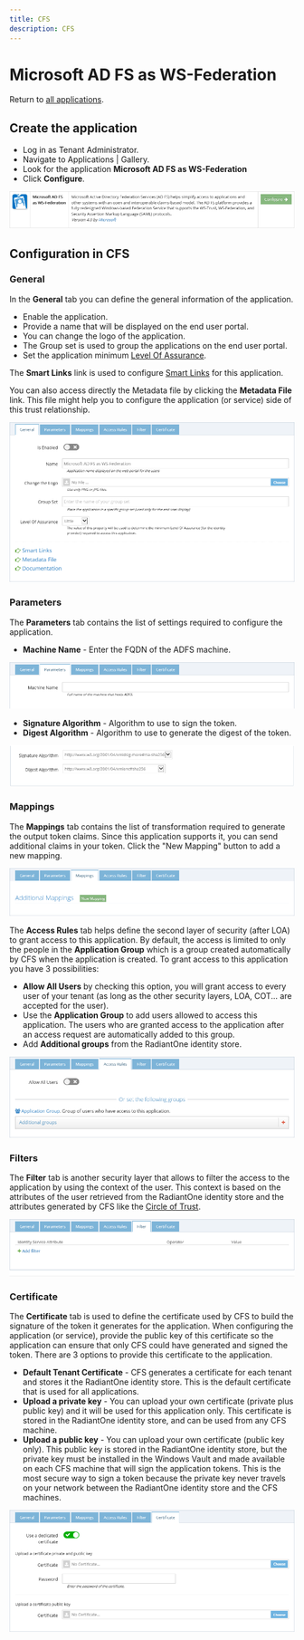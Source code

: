 ```yaml
---
title: CFS
description: CFS
---
```


Microsoft AD FS as WS-Federation
================================

Return to [all applications](../docs/configuration/applications.html).

Create the application
----------------------

*   Log in as Tenant Administrator.
*   Navigate to Applications | Gallery.
*   Look for the application **Microsoft AD FS as WS-Federation**
*   Click **Configure**.

![](media/microsoftadfs-wsfed-configure.png)

Configuration in CFS
--------------------

### General

In the **General** tab you can define the general information of the application.

*   Enable the application.
*   Provide a name that will be displayed on the end user portal.
*   You can change the logo of the application.
*   The Group set is used to group the applications on the end user portal.
*   Set the application minimum [Level Of Assurance](../docs/getting-started/concepts.html#level-of-assurance).

The **Smart Links** link is used to configure [Smart Links](../docs/configuration/smartlinks.html) for this application.

You can also access directly the Metadata file by clicking the **Metadata File** link. This file might help you to configure the application (or service) side of this trust relationship.

![](media/microsoftadfs-wsfed-tab-general.png)

### Parameters

The **Parameters** tab contains the list of settings required to configure the application.

*   **Machine Name** - Enter the FQDN of the ADFS machine.

![](media/microsoftadfs-wsfed-tab-parameters.png)

*   **Signature Algorithm** - Algorithm to use to sign the token.
*   **Digest Algorithm** - Algorithm to use to generate the digest of the token.

![](media/algorithms.png)

### Mappings

The **Mappings** tab contains the list of transformation required to generate the output token claims. Since this application supports it, you can send additional claims in your token. Click the "New Mapping" button to add a new mapping.

![](media/microsoftadfs-wsfed-tab-mappings.png)

The **Access Rules** tab helps define the second layer of security (after LOA) to grant access to this application. By default, the access is limited to only the people in the **Application Group** which is a group created automatically by CFS when the application is created. To grant access to this application you have 3 possibilities:

*   **Allow All Users** by checking this option, you will grant access to every user of your tenant (as long as the other security layers, LOA, COT... are accepted for the user).
*   Use the **Application Group** to add users allowed to access this application. The users who are granted access to the application after an access request are automatically added to this group.
*   Add **Additional groups** from the RadiantOne identity store.

![](media/microsoftadfs-wsfed-tab-access-rules.png)

### Filters

The **Filter** tab is another security layer that allows to filter the access to the application by using the context of the user. This context is based on the attributes of the user retrieved from the RadiantOne identity store and the attributes generated by CFS like the [Circle of Trust](../docs/getting-started/concepts.html#circle-of-trust).

![](media/microsoftadfs-wsfed-tab-filter.png)

### Certificate

The **Certificate** tab is used to define the certificate used by CFS to build the signature of the token it generates for the application. When configuring the application (or service), provide the public key of this certificate so the application can ensure that only CFS could have generated and signed the token. There are 3 options to provide this certificate to the application.

*   **Default Tenant Certificate** - CFS generates a certificate for each tenant and stores it the RadiantOne identity store. This is the default certificate that is used for all applications.
*   **Upload a private key** - You can upload your own certificate (private plus public key) and it will be used for this application only. This certificate is stored in the RadiantOne identity store, and can be used from any CFS machine.
*   **Upload a public key** - You can upload your own certificate (public key only). This public key is stored in the RadiantOne identity store, but the private key must be installed in the Windows Vault and made available on each CFS machine that will sign the application tokens. This is the most secure way to sign a token because the private key never travels on your network between the RadiantOne identity store and the CFS machines.

![](media/microsoftadfs-wsfed-tab-certificate.png)
